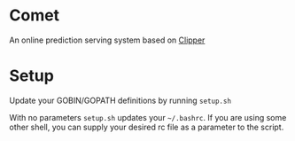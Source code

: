 # Comet
An online prediction serving system based on [Clipper](https://www.usenix.org/system/files/conference/nsdi17/nsdi17-crankshaw.pdf)

# Setup
Update your GOBIN/GOPATH definitions by running `setup.sh`

With no parameters `setup.sh` updates your `~/.bashrc`. If you are using some 
other shell, you can supply your desired rc file as a parameter to the script.
